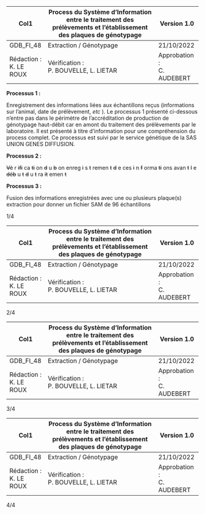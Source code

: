 |Col1|Process du Système d’Information<br>entre le traitement des prélèvements et l’établissement des plaques de génotypage|Version 1.0|
|---|---|---|
|GDB_FI_48|Extraction / Génotypage|21/10/2022|
|Rédaction :<br>K. LE ROUX|Vérification :<br>P. BOUVELLE, L. LIETAR|Approbation :<br>C. AUDEBERT|


**Processus 1 :**




Enregistrement des informations liées aux échantillons reçus (informations sur l’animal, date de prélèvement, _etc_ ).
Le processus 1 présenté ci-dessous n’entre pas dans le périmètre de l’accréditation de production de génotypage haut-débit car en amont du
traitement des prélèvements par le laboratoire. Il est présenté à titre d’information pour une compréhension du process complet. Ce processus
est suivi par le service génétique de la SAS UNION GENES DIFFUSION.

**Processus 2 :**

~~Vé~~ r ~~ifi~~ ca ~~ti~~ on ~~d~~ u ~~b~~ on enreg ~~i~~ s ~~t~~ remen ~~t~~ ~~d~~ e ces ~~i~~ n ~~f~~ orma ~~ti~~ ons avan ~~t~~ ~~l~~ e ~~déb~~ u ~~t~~ ~~d~~ u ~~t~~ ra ~~it~~ emen ~~t~~

**Processus 3 :**

Fusion des informations enregistrées avec une ou plusieurs plaque(s) extraction pour donner un fichier SAM de 96 échantillons

1/4

|Col1|Process du Système d’Information<br>entre le traitement des prélèvements et l’établissement des plaques de génotypage|Version 1.0|
|---|---|---|
|GDB_FI_48|Extraction / Génotypage|21/10/2022|
|Rédaction :<br>K. LE ROUX|Vérification :<br>P. BOUVELLE, L. LIETAR|Approbation :<br>C. AUDEBERT|


2/4

|Col1|Process du Système d’Information<br>entre le traitement des prélèvements et l’établissement des plaques de génotypage|Version 1.0|
|---|---|---|
|GDB_FI_48|Extraction / Génotypage|21/10/2022|
|Rédaction :<br>K. LE ROUX|Vérification :<br>P. BOUVELLE, L. LIETAR|Approbation :<br>C. AUDEBERT|


3/4

|Col1|Process du Système d’Information<br>entre le traitement des prélèvements et l’établissement des plaques de génotypage|Version 1.0|
|---|---|---|
|GDB_FI_48|Extraction / Génotypage|21/10/2022|
|Rédaction :<br>K. LE ROUX|Vérification :<br>P. BOUVELLE, L. LIETAR|Approbation :<br>C. AUDEBERT|


4/4

